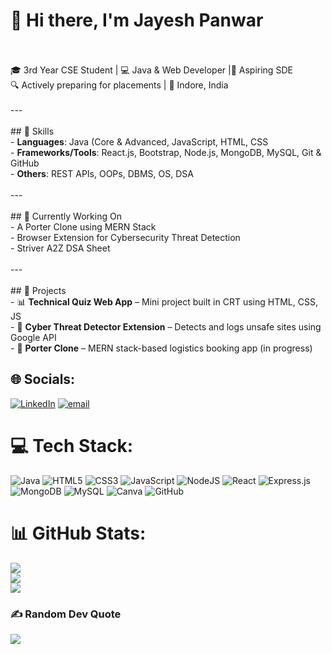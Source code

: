 
# 👋 Hi there, I'm Jayesh Panwar<br><br>
🎓 3rd Year CSE Student | 💻 Java & Web Developer |🚀 Aspiring SDE  <br>🔍 Actively preparing for placements | 📍 Indore, India<br><br>---<br><br>## 
🚀 Skills<br>- **Languages**: Java (Core & Advanced, JavaScript, HTML, CSS  <br>- **Frameworks/Tools**: React.js, Bootstrap, Node.js, MongoDB, MySQL, Git & GitHub  <br>- **Others**: REST APIs, OOPs, DBMS, OS, DSA<br><br>---<br><br>## 🧠 Currently Working On<br>- A Porter Clone using MERN Stack  <br>- Browser Extension for Cybersecurity Threat Detection  <br>- Striver A2Z DSA Sheet <br><br>---<br><br>## 💼 Projects<br>- 📊 **Technical Quiz Web App** – Mini project built in CRT using HTML, CSS, JS  <br>- 🚨 **Cyber Threat Detector Extension** – Detects and logs unsafe sites using Google API  <br>- 🚚 **Porter Clone** – MERN stack-based logistics booking app (in progress)  <br>


## 🌐 Socials:
[![LinkedIn](https://img.shields.io/badge/LinkedIn-%230077B5.svg?logo=linkedin&logoColor=white)](https://linkedin.com/in/jayesh-panwar) [![email](https://img.shields.io/badge/Email-D14836?logo=gmail&logoColor=white)](mailto:panwarjayesh2003@gmail.com) 

# 💻 Tech Stack:
![Java](https://img.shields.io/badge/java-%23ED8B00.svg?style=for-the-badge&logo=openjdk&logoColor=white) ![HTML5](https://img.shields.io/badge/html5-%23E34F26.svg?style=for-the-badge&logo=html5&logoColor=white) ![CSS3](https://img.shields.io/badge/css3-%231572B6.svg?style=for-the-badge&logo=css3&logoColor=white) ![JavaScript](https://img.shields.io/badge/javascript-%23323330.svg?style=for-the-badge&logo=javascript&logoColor=%23F7DF1E) ![NodeJS](https://img.shields.io/badge/node.js-6DA55F?style=for-the-badge&logo=node.js&logoColor=white) ![React](https://img.shields.io/badge/react-%2320232a.svg?style=for-the-badge&logo=react&logoColor=%2361DAFB) ![Express.js](https://img.shields.io/badge/express.js-%23404d59.svg?style=for-the-badge&logo=express&logoColor=%2361DAFB) ![MongoDB](https://img.shields.io/badge/MongoDB-%234ea94b.svg?style=for-the-badge&logo=mongodb&logoColor=white) ![MySQL](https://img.shields.io/badge/mysql-4479A1.svg?style=for-the-badge&logo=mysql&logoColor=white) ![Canva](https://img.shields.io/badge/Canva-%2300C4CC.svg?style=for-the-badge&logo=Canva&logoColor=white) ![GitHub](https://img.shields.io/badge/github-%23121011.svg?style=for-the-badge&logo=github&logoColor=white)
# 📊 GitHub Stats:
![](https://github-readme-stats.vercel.app/api?username=jayeshpanwar&theme=dark&hide_border=false&include_all_commits=false&count_private=false)<br/>
![](https://nirzak-streak-stats.vercel.app/?user=jayeshpanwar&theme=dark&hide_border=false)<br/>
![](https://github-readme-stats.vercel.app/api/top-langs/?username=jayeshpanwar&theme=dark&hide_border=false&include_all_commits=false&count_private=false&layout=compact)

### ✍️ Random Dev Quote
![](https://quotes-github-readme.vercel.app/api?type=horizontal&theme=tokyonight)

<!-- Proudly created with GPRM ( https://gprm.itsvg.in ) -->
